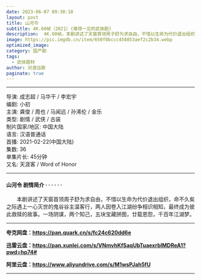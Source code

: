 ```yaml
---
date: 2023-06-07 09:30:18
layout: post
title: 山河令
subtitle: 4K.60帧（2021）(难得一见的武侠剧)
description:  4K.60帧。本剧讲述了天窗首领周子舒为求自由，不惜以生命为代价退出组织，命不久矣之际遇上一心灭世的鬼谷谷主温客行，两人因卷入江湖纷争相识相知，最终成为彼此救赎的故事...
image: https://pic.imgdb.cn/item/650f0bccc458853aef2c2b34.webp
optimized_image: 
category: 国产剧
tags:
  - 武侠题材
author: 对酒当歌
paginate: true
---
```



---

导演: 成志超 / 马华干 / 李宏宇  
编剧: 小初  
主演: 龚俊 / 周也 / 马闻远 / 孙浠伦 / 金乐  
类型: 剧情 / 武侠 / 古装  
制片国家/地区: 中国大陆  
语言: 汉语普通话  
首播: 2021-02-22(中国大陆)  
集数: 36  
单集片长: 45分钟  
又名: 天涯客 / Word of Honor  

---

#### 山河令 剧情简介 · · · · · ·

　　本剧讲述了天窗首领周子舒为求自由，不惜以生命为代价退出组织，命不久矣之际遇上一心灭世的鬼谷谷主温客行，两人因卷入江湖纷争相识相知，最终成为彼此救赎的故事。一场阴谋，两个知己，五块宝藏拼图，廿载恩怨，千百年江湖梦。

---

**夸克网盘：<https://pan.quark.cn/s/fc24c620dd6e>**

**迅雷云盘：<https://pan.xunlei.com/s/VNmvhKfSaqUbTuaexrblMDReA1?pwd=hp74#>**

**阿里云盘：<https://www.aliyundrive.com/s/M1wsPJah5fU>**

---
